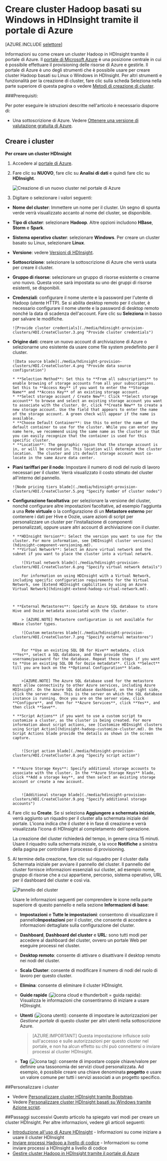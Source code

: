 <properties
   pageTitle="Creare cluster Hadoop in HDInsight | Microsoft Azure"
   	description="Informazioni su come creare cluster per Azure HDInsight usando il portale di Azure."
   services="hdinsight"
   documentationCenter=""
   tags="azure-portal"
   authors="mumian"
   manager="paulettm"
   editor="cgronlun"/>

<tags
   ms.service="hdinsight"
   ms.devlang="na"
   ms.topic="article"
   ms.tgt_pltfrm="na"
   ms.workload="big-data"
   ms.date="01/06/2016"
   ms.author="jgao"/>

# Creare cluster Hadoop basati su Windows in HDInsight tramite il portale di Azure

[AZURE.INCLUDE [selettore](../../includes/hdinsight-create-windows-cluster-selector.md)]

Informazioni su come creare un cluster Hadoop in HDInsight tramite il portale di Azure. Il [portale di Microsoft Azure](../azure-portal-overview.md) è una posizione centrale in cui è possibile effettuare il provisioning delle risorse di Azure e gestirle. Il portale di Azure è uno degli strumenti che è possibile usare per creare cluster Hadoop basati su Linux o Windows in HDInsight. Per altri strumenti e funzionalità per la creazione di cluster, fare clic sulla scheda Seleziona nella parte superiore di questa pagina o vedere [Metodi di creazione di cluster](hdinsight-provision-clusters.md#cluster-creation-methods).

###Prerequisiti:

Per poter eseguire le istruzioni descritte nell'articolo è necessario disporre di:

- Una sottoscrizione di Azure. Vedere [Ottenere una versione di valutazione gratuita di Azure](https://azure.microsoft.com/documentation/videos/get-azure-free-trial-for-testing-hadoop-in-hdinsight/).

## Creare i cluster


**Per creare un cluster HDInsight**

1. Accedere al [portale di Azure](https://portal.azure.com).
2. Fare clic su **NUOVO**, fare clic su **Analisi di dati** e quindi fare clic su **HDInsight**.

    ![Creazione di un nuovo cluster nel portale di Azure](./media/hdinsight-provision-clusters/HDI.CreateCluster.1.png "Creazione di un nuovo cluster nel portale di Azure")

3. Digitare o selezionare i valori seguenti:

  * **Nome del cluster**: Immettere un nome per il cluster. Un segno di spunta verde verrà visualizzato accanto al nome del cluster, se disponibile.
  * **Tipo di cluster**: selezionare **Hadoop**. Altre opzioni includono **HBase**, **Storm** e **Spark**.
  * **Sistema operativo cluster**: selezionare **Windows**. Per creare un cluster basato su Linux, selezionare **Linux**.
  * **Versione**: vedere [Versioni di HDInsight](hdinsight-component-versioning.md).
  * **Sottoscrizione**: selezionare la sottoscrizione di Azure che verrà usata per creare il cluster.
  * **Gruppo di risorse**: selezionare un gruppo di risorse esistente o crearne uno nuovo. Questa voce sarà impostata su uno dei gruppi di risorse esistenti, se disponibili.
  * **Credenziali**: configurare il nome utente e la password per l'utente di Hadoop (utente HTTP). Se si abilita desktop remoto per il cluster, è necessario configurare il nome utente e la password di desktop remoto nonché la data di scadenza dell'account. Fare clic su **Seleziona** in basso per salvare le modifiche.

	   	![Provide cluster credentials](./media/hdinsight-provision-clusters/HDI.CreateCluster.3.png "Provide cluster credentials")

  * **Origine dati**: creare un nuovo account di archiviazione di Azure o selezionarne uno esistente da usare come file system predefinito per il cluster.

   		![Data source blade](./media/hdinsight-provision-clusters/HDI.CreateCluster.4.png "Provide data source configuration")

  		* **Selection Method**: Set this to **From all subscriptions** to enable browsing of storage accounts from all your subscriptions. Set this to **Access Key** if you want to enter the **Storage Name** and **Access Key** of an existing storage account.
  		* **Select storage account / Create New**: Click **Select storage account** to browse and select an existing storage account you want to associate with the cluster. Or, click **Create New** to create a new storage account. Use the field that appears to enter the name of the storage account. A green check will appear if the name is available.
  		* **Choose Default Container**: Use this to enter the name of the default container to use for the cluster. While you can enter any name here, we recommend using the same name as the cluster so that you can easily recognize that the container is used for this specific cluster.
  		* **Location**: The geographic region that the storage account is in, or will be created in. This location will determine the cluster location.  The cluster and its default storage account must co-locate in the same Azure data center.
  	
  * **Piani tariffari per il nodo**: Impostare il numero di nodi del ruolo di lavoro necessari per il cluster. Verrà visualizzato il costo stimato del cluster all'interno del pannello.
  

		![Node pricing tiers blade](./media/hdinsight-provision-clusters/HDI.CreateCluster.5.png "Specify number of cluster nodes")


  * **Configurazione facoltativa**: per selezionare la versione del cluster, nonché configurare altre impostazioni facoltative, ad esempio l'aggiunta a una **Rete virtuale** o la configurazione di un **Metastore esterno** per contenere i dati per Hive e Oozie, usare azioni di script per personalizzare un cluster per l'installazione di componenti personalizzati, oppure usare altri account di archiviazione con il cluster.

  		* **HDInsight Version**: Select the version you want to use for the cluster. For more information, see [HDInsight cluster versions](hdinsight-component-versioning.md).
  		* **Virtual Network**: Select an Azure virtual network and the subnet if you want to place the cluster into a virtual network.  

			![Virtual network blade](./media/hdinsight-provision-clusters/HDI.CreateCluster.6.png "Specify virtual network details")

			For information on using HDInsight with a Virtual Network, including specific configuration requirements for the Virtual Network, see [Extend HDInsight capbilities by using an Azure Virtual Network](hdinsight-extend-hadoop-virtual-network.md).
  

  		
		* **External Metastores**: Specify an Azure SQL database to store Hive and Oozie metadata associated with the cluster.
 
            > [AZURE.NOTE] Metastore configuration is not available for HBase cluster types.

			![Custom metastores blade](./media/hdinsight-provision-clusters/HDI.CreateCluster.7.png "Specify external metastores")


			For **Use an existing SQL DB for Hive** metadata, click **Yes**, select a SQL database, and then provide the username/password for the database. Repeat these steps if you want to **Use an existing SQL DB for Oozie metadata**. Click **Select** till you are back on the **Optional Configuration** blade.


			>[AZURE.NOTE] The Azure SQL database used for the metastore must allow connectivity to other Azure services, including Azure HDInsight. On the Azure SQL database dashboard, on the right side, click the server name. This is the server on which the SQL database instance is running. Once you are on the server view, click **Configure**, and then for **Azure Services**, click **Yes**, and then click **Save**.
		
  		* **Script Actions** if you want to use a custom script to customize a cluster, as the cluster is being created. For more information about script actions, see [Customize HDInsight clusters using Script Action](hdinsight-hadoop-customize-cluster.md). On the Script Actions blade provide the details as shown in the screen capture.
  	

			![Script action blade](./media/hdinsight-provision-clusters/HDI.CreateCluster.8.png "Specify script action")


    	* **Azure Storage Keys**: Specify additional storage accounts to associate with the cluster. In the **Azure Storage Keys** blade, click **Add a storage key**, and then select an existing storage account or create a new account.
    

			![Additional storage blade](./media/hdinsight-provision-clusters/HDI.CreateCluster.9.png "Specify additional storage accounts")


4. Fare clic su **Create**. Se si seleziona **Aggiungere a schermata iniziale**, verrà aggiunto un riquadro per il cluster alla schermata iniziale del portale. L'icona indica che il cluster è in fase di creazione e verrà visualizzata l'icona di HDInsight al completamento dell'operazione.
	
    La creazione del cluster richiederà del tempo, in genere circa 15 minuti. Usare il riquadro sulla schermata iniziale, o la voce **Notifiche** a sinistra della pagina per controllare il processo di provisioning.
	

5. Al termine della creazione, fare clic sul riquadro per il cluster dalla Schermata iniziale per avviare il pannello del cluster. Il pannello del cluster fornisce informazioni essenziali sui cluster, ad esempio nome, gruppo di risorse che a cui appartiene, percorso, sistema operativo, URL per il dashboard del cluster e così via.


	![Pannello del cluster](./media/hdinsight-provision-clusters/HDI.Cluster.Blade.png "Proprietà del cluster")


	Usare le informazioni seguenti per comprendere le icone nella parte superiore di questo pannello e nella sezione **Informazioni di base**:


	* **Impostazioni** e **Tutte le impostazioni**: consentono di visualizzare il pannello**Impostazioni** per il cluster, che consente di accedere a informazioni dettagliate sulla configurazione del cluster.
	* **Dashboard**, **Dashboard del cluster** e **URL**: sono tutti modi per accedere al dashboard del cluster, ovvero un portale Web per eseguire processi nel cluster.
	* **Desktop remoto**: consente di attivare o disattivare il desktop remoto nei nodi del cluster.
	* **Scala Cluster**: consente di modificare il numero di nodi del ruolo di lavoro per questo cluster.
	* **Elimina**: consente di eliminare il cluster HDInsight.
	* **Guide rapide** (![icona cloud e thunderbolt = guida rapida](./media/hdinsight-provision-clusters/quickstart.png)): Visualizza le informazioni che consentiranno di iniziare a usare HDInsight.
	* **Utenti** (![icona utenti](./media/hdinsight-provision-clusters/users.png)): consente di impostare le autorizzazioni per _Gestione portale_ di questo cluster per altri utenti nella sottoscrizione Azure.
	

		> [AZURE.IMPORTANT] Questa impostazione influisce _solo_ sull'accesso e sulle autorizzazioni per questo cluster nel portale, e non ha alcun effetto su chi può connettersi o inviare processi al cluster HDInsight.
		
	* **Tag** (![icona tag](./media/hdinsight-provision-clusters/tags.png)): consente di impostare coppie chiave/valore per definire una tassonomia dei servizi cloud personalizzata. Ad esempio, è possibile creare una chiave denominata __progetto__ e usare un valore comune per tutti i servizi associati a un progetto specifico.

##Personalizzare i cluster

- Vedere [Personalizzare cluster HDInsight tramite Bootstrap](hdinsight-hadoop-customize-cluster-bootstrap.md).
- Vedere [Personalizzare cluster HDInsight basati su Windows tramite Azione script](hdinsight-hadoop-customize-cluster.md).

##Passaggi successivi
Questo articolo ha spiegato vari modi per creare un cluster HDInsight. Per altre informazioni, vedere gli articoli seguenti:

* [Introduzione all'uso di Azure HDInsight](hdinsight-hadoop-linux-tutorial-get-started.md) - Informazioni su come iniziare a usare il cluster HDInsight
* [Inviare processi Hadoop a livello di codice](hdinsight-submit-hadoop-jobs-programmatically.md) - Informazioni su come inviare processi a HDInsight a livello di codice
* [Gestire cluster Hadoop in HDInsight tramite il portale di Azure](hdinsight-administer-use-management-portal.md)

<!---HONumber=AcomDC_0218_2016-->